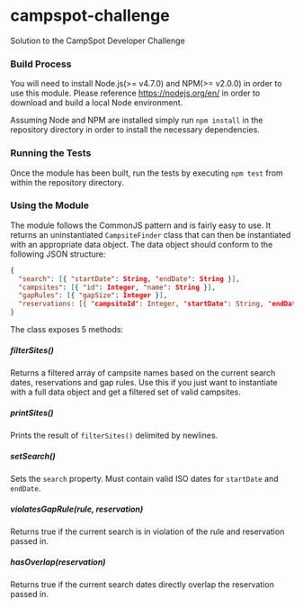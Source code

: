 # campspot-challenge
Solution to the CampSpot Developer Challenge

### Build Process
You will need to install Node.js(>= v4.7.0) and NPM(>= v2.0.0) in order to use this module. Please reference https://nodejs.org/en/ in order to download and build a local Node environment.

Assuming Node and NPM are installed simply run `npm install` in the repository directory in order to install the necessary dependencies.

### Running the Tests
Once the module has been built, run the tests by executing `npm test` from within the repository directory.

### Using the Module
The module follows the CommonJS pattern and is fairly easy to use. It returns an uninstantiated `CampsiteFinder` class that can then be instantiated with an appropriate data object. The data object should conform to the following JSON structure:

```json
{
  "search": [{ "startDate": String, "endDate": String }],
  "campsites": [{ "id": Integer, "name": String }],
  "gapRules": [{ "gapSize": Integer }],
  "reservations: [{ "campsiteId": Integer, "startDate": String, "endDate": String }]
}
```

The class exposes 5 methods:

##### filterSites()
Returns a filtered array of campsite names based on the current search dates, reservations and gap rules.
Use this if you just want to instantiate with a full data object and get a filtered set of valid campsites.

##### printSites()
Prints the result of `filterSites()` delimited by newlines.

##### setSearch()
Sets the `search` property. Must contain valid ISO dates for `startDate` and `endDate`.

##### violatesGapRule(rule, reservation)
Returns true if the current search is in violation of the rule and reservation passed in.

##### hasOverlap(reservation)
Returns true if the current search dates directly overlap the reservation passed in.
